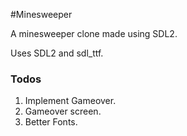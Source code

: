 #Minesweeper

A minesweeper clone made using SDL2.

Uses SDL2 and sdl\_ttf.

### Todos
1. Implement Gameover.
2. Gameover screen.
3. Better Fonts.

